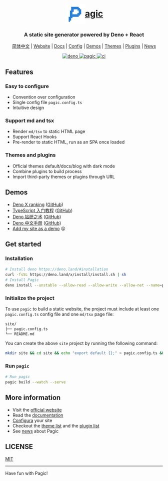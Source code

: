 <h1 align="center">
  <a href="https://pagic.org">
    <img alt="Pagic" src="./site/assets/pagic_logo.png" width="64" align="center" />agic
  </a>
</h1>

<h3 align="center">
  A static site generator powered by Deno + React
</h3>
<p align="center">
  <a href="https://pagic.org/zh-CN">简体中文</a> | <a href="https://pagic.org">Website</a> | <a href="https://pagic.org/docs/introduction.html">Docs</a> | <a href="https://pagic.org/docs/config.html">Config</a> | <a href="#demos">Demos</a> | <a href="https://pagic.org/themes/">Themes</a> | <a href="https://pagic.org/plugins/">Plugins</a> | <a href="https://pagic.org/news/">News</a>
</p>
<p align="center">
  <a href="https://deno.land">
    <img src="https://img.shields.io/badge/Deno-1.4.2-brightgreen.svg?logo=deno" alt="deno" />
  </a>
  <a href="https://pagic.org">
    <img src="https://img.shields.io/badge/Pagic-v0.9.5-orange.svg" alt="pagic" />
  </a>
  <a href="https://github.com/xcatliu/pagic/actions">
    <img src="https://github.com/xcatliu/pagic/workflows/ci/badge.svg" alt="ci" />
  </a>
</p>

## Features

### Easy to configure

- Convention over configuration
- Single config file `pagic.config.ts`
- Intuitive design

### Support md and tsx

- Render `md/tsx` to static HTML page
- Support React Hooks
- Pre-render to static HTML, run as an SPA once loaded

### Themes and plugins

- Official themes default/docs/blog with dark mode
- Combine plugins to build process
- Import third-party themes or plugins through URL

## Demos

- [Deno X ranking](https://yoshixmk.github.io/deno-x-ranking/) ([GitHub](https://github.com/yoshixmk/deno-x-ranking))
- [TypeScript 入门教程](https://ts.xcatliu.com/) ([GitHub](https://github.com/xcatliu/typescript-tutorial/))
- [Deno 钻研之术](https://deno-tutorial.js.org/) ([GitHub](https://github.com/hylerrix/deno-tutorial))
- [Deno 中文手册](https://manual.deno.js.cn/) ([GitHub](https://github.com/denocn/deno_manual))
- [Add my site as a demo](https://github.com/xcatliu/pagic/issues/new?assignees=xcatliu&labels=demo&template=add-a-demo.md&title=Add+my+site+as+a+demo+https%3A%2F%2Fexample.com) 😝

## Get started

### Installation

```bash
# Install deno https://deno.land/#installation
curl -fsSL https://deno.land/x/install/install.sh | sh
# Install Pagic
deno install --unstable --allow-read --allow-write --allow-net --name=pagic https://deno.land/x/pagic/mod.ts
```

### Initialize the project

To use `pagic` to build a static website, the project must include at least one `pagic.config.ts` config file and one `md/tsx` page file:

```
site/
├── pagic.config.ts
└── README.md
```

You can create the above `site` project by running the following command:

```bash
mkdir site && cd site && echo "export default {};" > pagic.config.ts && echo "# Hello world" > README.md
```

### Run `pagic`

```bash
# Run pagic
pagic build --watch --serve
```

## More information

- Visit the [official website](https://pagic.org)
- Read the [documentation](https://pagic.org/docs/introduction.html)
- [Configura](https://pagic.org/docs/config.html) your site
- Checkout the [theme list](https://pagic.org/themes/) and the [plugin list](https://pagic.org/plugins/)
- See [news](https://pagic.org/news/) about Pagic

## LICENSE

[MIT](./LICENSE)

---

Have fun with Pagic!
